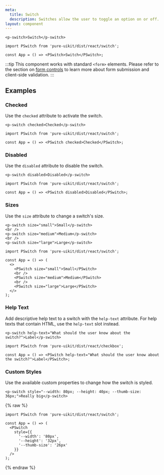 ```yaml
---
meta:
  title: Switch
  description: Switches allow the user to toggle an option on or off.
layout: component
---
```


```html:preview
<p-switch>Switch</p-switch>
```

```jsx:react
import PSwitch from 'pure-uikit/dist/react/switch';

const App = () => <PSwitch>Switch</PSwitch>;
```

:::tip
This component works with standard `<form>` elements. Please refer to the section on [form controls](/getting-started/form-controls) to learn more about form submission and client-side validation.
:::

## Examples

### Checked

Use the `checked` attribute to activate the switch.

```html:preview
<p-switch checked>Checked</p-switch>
```

```jsx:react
import PSwitch from 'pure-uikit/dist/react/switch';

const App = () => <PSwitch checked>Checked</PSwitch>;
```

### Disabled

Use the `disabled` attribute to disable the switch.

```html:preview
<p-switch disabled>Disabled</p-switch>
```

```jsx:react
import PSwitch from 'pure-uikit/dist/react/switch';

const App = () => <PSwitch disabled>Disabled</PSwitch>;
```

### Sizes

Use the `size` attribute to change a switch's size.

```html:preview
<p-switch size="small">Small</p-switch>
<br />
<p-switch size="medium">Medium</p-switch>
<br />
<p-switch size="large">Large</p-switch>
```

```jsx:react
import PSwitch from 'pure-uikit/dist/react/switch';

const App = () => (
  <>
    <PSwitch size="small">Small</PSwitch>
    <br />
    <PSwitch size="medium">Medium</PSwitch>
    <br />
    <PSwitch size="large">Large</PSwitch>
  </>
);
```

### Help Text

Add descriptive help text to a switch with the `help-text` attribute. For help texts that contain HTML, use the `help-text` slot instead.

```html:preview
<p-switch help-text="What should the user know about the switch?">Label</p-switch>
```

```jsx:react
import PSwitch from 'pure-uikit/dist/react/checkbox';

const App = () => <PSwitch help-text="What should the user know about the switch?">Label</PSwitch>;
```

### Custom Styles

Use the available custom properties to change how the switch is styled.

```html:preview
<p-switch style="--width: 80px; --height: 40px; --thumb-size: 36px;">Really big</p-switch>
```

{% raw %}

```jsx:react
import PSwitch from 'pure-uikit/dist/react/switch';

const App = () => (
  <PSwitch
    style={{
      '--width': '80px',
      '--height': '32px',
      '--thumb-size': '26px'
    }}
  />
);
```

{% endraw %}

